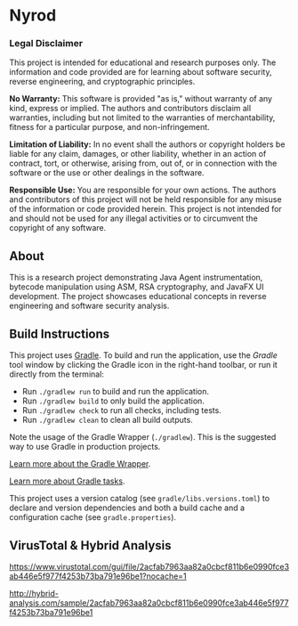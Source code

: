# Nyrod

### **Legal Disclaimer**

This project is intended for educational and research purposes only. The information and code provided are for learning about software security, reverse engineering, and cryptographic principles.

**No Warranty:** This software is provided "as is," without warranty of any kind, express or implied. The authors and contributors disclaim all warranties, including but not limited to the warranties of merchantability, fitness for a particular purpose, and non-infringement.

**Limitation of Liability:** In no event shall the authors or copyright holders be liable for any claim, damages, or other liability, whether in an action of contract, tort, or otherwise, arising from, out of, or in connection with the software or the use or other dealings in the software.

**Responsible Use:** You are responsible for your own actions. The authors and contributors of this project will not be held responsible for any misuse of the information or code provided herein. This project is not intended for and should not be used for any illegal activities or to circumvent the copyright of any software.

## About

This is a research project demonstrating Java Agent instrumentation, bytecode manipulation using ASM, RSA cryptography, and JavaFX UI development. The project showcases educational concepts in reverse engineering and software security analysis.

## Build Instructions

This project uses [Gradle](https://gradle.org/).
To build and run the application, use the *Gradle* tool window by clicking the Gradle icon in the right-hand toolbar,
or run it directly from the terminal:

* Run `./gradlew run` to build and run the application.
* Run `./gradlew build` to only build the application.
* Run `./gradlew check` to run all checks, including tests.
* Run `./gradlew clean` to clean all build outputs.

Note the usage of the Gradle Wrapper (`./gradlew`).
This is the suggested way to use Gradle in production projects.

[Learn more about the Gradle Wrapper](https://docs.gradle.org/current/userguide/gradle_wrapper.html).

[Learn more about Gradle tasks](https://docs.gradle.org/current/userguide/command_line_interface.html#common_tasks).

This project uses a version catalog (see `gradle/libs.versions.toml`) to declare and version dependencies
and both a build cache and a configuration cache (see `gradle.properties`).

## VirusTotal & Hybrid Analysis
https://www.virustotal.com/gui/file/2acfab7963aa82a0cbcf811b6e0990fce3ab446e5f977f4253b73ba791e96be1?nocache=1

http://hybrid-analysis.com/sample/2acfab7963aa82a0cbcf811b6e0990fce3ab446e5f977f4253b73ba791e96be1
